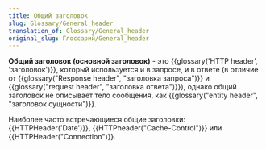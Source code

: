 ```yaml
---
title: Общий заголовок
slug: Glossary/General_header
translation_of: Glossary/General_header
original_slug: Глоссарий/General_header
---
```


**Общий заголовок (основной заголовок)** - это {{glossary('HTTP header', 'заголовок')}}, который используется и в запросе, и в ответе (в отличие от {{glossary("Response header", "заголовка запроса")}} и {{glossary("request header", "заголовка ответа")}}), однако общий заголовок не описывает тело сообщения, как {{glossary("entity header", "заголовок сущности")}}.

Наиболее часто встречающиеся общие заголовки: {{HTTPHeader('Date')}}, {{HTTPheader("Cache-Control")}} или {{HTTPHeader("Connection")}}.
